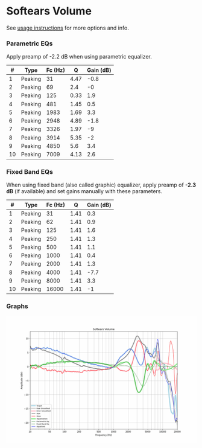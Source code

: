 # Softears Volume
See [usage instructions](https://github.com/jaakkopasanen/AutoEq#usage) for more options and info.

### Parametric EQs
Apply preamp of -2.2 dB when using parametric equalizer.

|   # | Type    |   Fc (Hz) |    Q |   Gain (dB) |
|-----|---------|-----------|------|-------------|
|   1 | Peaking |        31 | 4.47 |        -0.8 |
|   2 | Peaking |        69 | 2.4  |        -0   |
|   3 | Peaking |       125 | 0.33 |         1.9 |
|   4 | Peaking |       481 | 1.45 |         0.5 |
|   5 | Peaking |      1983 | 1.69 |         3.3 |
|   6 | Peaking |      2948 | 4.89 |        -1.8 |
|   7 | Peaking |      3326 | 1.97 |        -9   |
|   8 | Peaking |      3914 | 5.35 |        -2   |
|   9 | Peaking |      4850 | 5.6  |         3.4 |
|  10 | Peaking |      7009 | 4.13 |         2.6 |

### Fixed Band EQs
When using fixed band (also called graphic) equalizer, apply preamp of **-2.3 dB** (if available) and set gains manually with these parameters.

|   # | Type    |   Fc (Hz) |    Q |   Gain (dB) |
|-----|---------|-----------|------|-------------|
|   1 | Peaking |        31 | 1.41 |         0.3 |
|   2 | Peaking |        62 | 1.41 |         0.9 |
|   3 | Peaking |       125 | 1.41 |         1.6 |
|   4 | Peaking |       250 | 1.41 |         1.3 |
|   5 | Peaking |       500 | 1.41 |         1.1 |
|   6 | Peaking |      1000 | 1.41 |         0.4 |
|   7 | Peaking |      2000 | 1.41 |         1.3 |
|   8 | Peaking |      4000 | 1.41 |        -7.7 |
|   9 | Peaking |      8000 | 1.41 |         3.3 |
|  10 | Peaking |     16000 | 1.41 |        -1   |

### Graphs
![](./Softears%20Volume.png)
